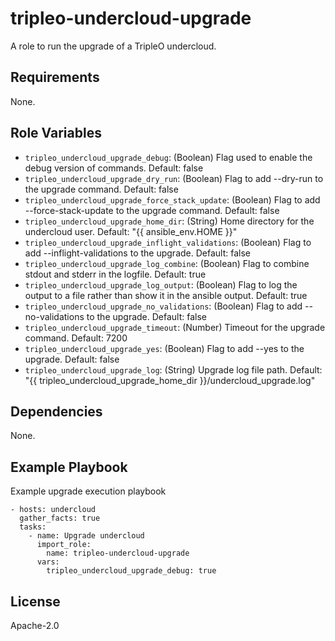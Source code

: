 tripleo-undercloud-upgrade
==========================

A role to run the upgrade of a TripleO undercloud.

Requirements
------------

None.

Role Variables
--------------


* `tripleo_undercloud_upgrade_debug`: (Boolean) Flag used to enable the debug version of commands. Default: false
* `tripleo_undercloud_upgrade_dry_run`: (Boolean) Flag to add --dry-run to the upgrade command. Default: false
* `tripleo_undercloud_upgrade_force_stack_update`: (Boolean) Flag to add --force-stack-update to the upgrade command. Default: false
* `tripleo_undercloud_upgrade_home_dir`: (String) Home directory for the undercloud user. Default: "{{ ansible_env.HOME }}"
* `tripleo_undercloud_upgrade_inflight_validations`: (Boolean) Flag to add --inflight-validations to the upgrade. Default: false
* `tripleo_undercloud_upgrade_log_combine`: (Boolean) Flag to combine stdout and stderr in the logfile. Default: true
* `tripleo_undercloud_upgrade_log_output`: (Boolean) Flag to log the output to a file rather than show it in the ansible output. Default: true
* `tripleo_undercloud_upgrade_no_validations`: (Boolean) Flag to add --no-validations to the upgrade. Default: false
* `tripleo_undercloud_upgrade_timeout`: (Number) Timeout for the upgrade command. Default: 7200
* `tripleo_undercloud_upgrade_yes`: (Boolean) Flag to add --yes to the upgrade. Default: false
* `tripleo_undercloud_upgrade_log`: (String) Upgrade log file path. Default: "{{ tripleo_undercloud_upgrade_home_dir }}/undercloud_upgrade.log"

Dependencies
------------

None.

Example Playbook
----------------

Example upgrade execution playbook

    - hosts: undercloud
      gather_facts: true
      tasks:
        - name: Upgrade undercloud
          import_role:
            name: tripleo-undercloud-upgrade
          vars:
            tripleo_undercloud_upgrade_debug: true

License
-------

Apache-2.0
